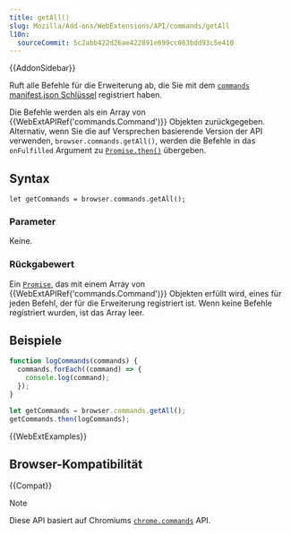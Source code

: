 ```yaml
---
title: getAll()
slug: Mozilla/Add-ons/WebExtensions/API/commands/getAll
l10n:
  sourceCommit: 5c2abb422d26ae422891e699cc083bdd93c5e410
---
```


{{AddonSidebar}}

Ruft alle Befehle für die Erweiterung ab, die Sie mit dem [`commands` manifest.json Schlüssel](/de/docs/Mozilla/Add-ons/WebExtensions/manifest.json/commands) registriert haben.

Die Befehle werden als ein Array von {{WebExtAPIRef('commands.Command')}} Objekten zurückgegeben. Alternativ, wenn Sie die auf Versprechen basierende Version der API verwenden, `browser.commands.getAll()`, werden die Befehle in das `onFulfilled` Argument zu [`Promise.then()`](/de/docs/Web/JavaScript/Reference/Global_Objects/Promise/then) übergeben.

## Syntax

```js-nolint
let getCommands = browser.commands.getAll();
```

### Parameter

Keine.

### Rückgabewert

Ein [`Promise`](/de/docs/Web/JavaScript/Reference/Global_Objects/Promise), das mit einem Array von {{WebExtAPIRef('commands.Command')}} Objekten erfüllt wird, eines für jeden Befehl, der für die Erweiterung registriert ist. Wenn keine Befehle registriert wurden, ist das Array leer.

## Beispiele

```js
function logCommands(commands) {
  commands.forEach((command) => {
    console.log(command);
  });
}

let getCommands = browser.commands.getAll();
getCommands.then(logCommands);
```

{{WebExtExamples}}

## Browser-Kompatibilität

{{Compat}}

> [!NOTE]
> Diese API basiert auf Chromiums [`chrome.commands`](https://developer.chrome.com/docs/extensions/reference/api/commands) API.
